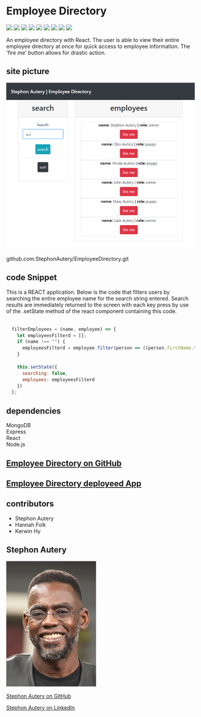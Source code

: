 # Employee Directory

[<img src="https://img.shields.io/badge/Stephon_Autery-let's_begin_here_...-goldenrod.svg" target="_blank">](http://stephonautery.com) [<img src="https://img.shields.io/badge/license-MIT-blue.svg">](https://opensource.org/licenses/MIT) [<img src="https://img.shields.io/badge/_ES_-_6_-green.svg">](http://www.ecma-international.org/ecma-262/6.0/) [<img src=https://img.shields.io/badge/_path_-_7.1.0_-green.svg>](https://www.npmjs.com/package/path) [<img src=https://img.shields.io/badge/_express_-_4.16.4-pink.svg>](https://www.npmjs.com/package/fs-extra) [<img src=https://img.shields.io/badge/_MongoDB_-4.2.6_-orange.svg>](https://www.mongodb.com/company) [<img src=https://img.shields.io/badge/_JSON-RFC_8259_-brown.svg>](https://www.npmjs.com/package/console.table) [<img src=https://img.shields.io/badge/React-v16.13.1_-blue.svg>](https://www.npmjs.com/package/console.table) [<img src=https://img.shields.io/badge/Node-v12.16.3_-darkgreen.svg>](https://www.npmjs.com/package/console.table)

An employee directory with React. The user is able to view their entire employee directory at once for quick access to employee information. The 'fire me' button allows for drastic action.

## site picture
![Site](/public/images/employee-directory-image.PNG)

github.com:StephonAutery/EmployeeDirectory.git
## code Snippet
This is a REACT application. Below is the code that filters users by searching the entire employee name for the search string entered. Search results are immediately returned to the screen with each key press by use of the .setState method of the react component containing this code.

```javaScript

  filterEmployees = (name, employee) => {
    let employeesFilterd = [];
    if (name !== "") {
      employeesFilterd = employee.filter(person => ((person.firstName.toLowerCase() + person.lastName.toLowerCase()).includes(name.toLowerCase())));
    }

    this.setState({
      searching: false,
      employees: employeesFilterd
    })
  };

```
## dependencies
MongoDB\
Express\
React\
Node.js

## [Employee Directory on GitHub](https://github.com/StephonAutery/EmployeeDirectory)

## [Employee Directory deployeed App](https://github.com/StephonAutery/EmployeeDirectory)

## contributors
- Stephon Autery
- Hannah Folk
- Kerwin Hy

## Stephon Autery
![StephonAutery](/public/images/stephon-headshot-garden.jpg)

[Stephon Autery on GitHub](https://github.com/StephonAutery)

[Stephon Autery on LinkedIn](https://www.linkedin.com/in/stephon-a-1bb575198/)